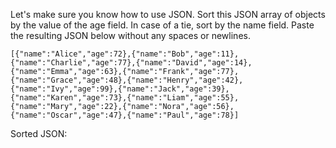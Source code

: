 Let's make sure you know how to use JSON. Sort this JSON array of objects by the value of the age field. In case of a tie, sort by the name field. Paste the resulting JSON below without any spaces or newlines.
```
[{"name":"Alice","age":72},{"name":"Bob","age":11},{"name":"Charlie","age":77},{"name":"David","age":14},{"name":"Emma","age":63},{"name":"Frank","age":77},{"name":"Grace","age":48},{"name":"Henry","age":42},{"name":"Ivy","age":99},{"name":"Jack","age":39},{"name":"Karen","age":73},{"name":"Liam","age":55},{"name":"Mary","age":22},{"name":"Nora","age":56},{"name":"Oscar","age":47},{"name":"Paul","age":78}]

```
Sorted JSON: